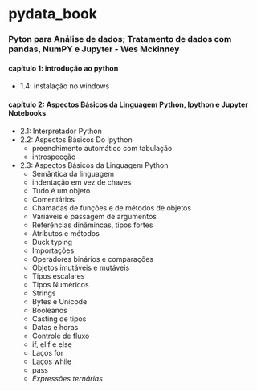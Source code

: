 # pydata_book

### Pyton para Análise de dados; Tratamento de dados com pandas, NumPY e Jupyter - Wes Mckinney  
#### capítulo 1: introdução ao python  
- 1.4: instalação no windows  

#### capítulo 2: Aspectos Básicos da Linguagem Python, Ipython e Jupyter Notebooks  
- 2.1: Interpretador Python  
- 2.2: Aspectos Básicos Do Ipython  
    - preenchimento automático com tabulação  
    - introspecção  
- 2.3: Aspectos Básicos da Linguagem Python  
    - Semântica da linguagem  
    - indentação em vez de chaves  
    - Tudo é um objeto  
    - Comentários  
    - Chamadas de funções e de métodos de objetos  
    - Variáveis e passagem de argumentos  
    - Referências dinâmincas, tipos fortes  
    - Atributos e métodos  
    - Duck typing  
    - Importações  
    - Operadores binários e comparações  
    - Objetos imutáveis e mutáveis  
    - Tipos escalares  
    - Tipos Numéricos  
    - Strings  
    - Bytes e Unicode  
    - Booleanos  
    - Casting de tipos  
    - Datas e horas  
    - Controle de fluxo  
    - if, elif e else  
    - Laços for  
    - Laços while  
    - pass  
    - _Expressões ternárias_  


